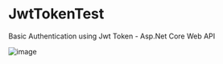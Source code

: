 # JwtTokenTest
Basic Authentication using Jwt Token - Asp.Net Core Web API

![image](https://github.com/PintoDaniela/JwtTokenTest/assets/102257752/79a15f6c-18b3-4906-8d47-69c383c2ee7f)


